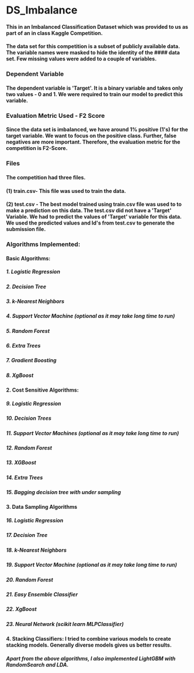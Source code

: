 # DS_Imbalance
#### This in an Imbalanced Classification Dataset which was provided to us as part of an in class Kaggle Competition.
#### The data set for this competition is a subset of publicly available data. The variable names were masked to hide the identity of the #### data set. Few missing values were added to a couple of variables. 
### Dependent Variable
#### The dependent variable is 'Target'. It is a binary variable and takes only two values - 0 and 1. We were required to train our model to predict this variable.

### Evaluation Metric Used - F2 Score
#### Since the data set is imbalanced, we have around 1% positive (1's) for the target variable. We want to focus on the positive class. Further, false negatives are more important. Therefore, the evaluation metric for the competition is F2-Score. 

### Files
#### The competition had three files.

#### (1) train.csv- This file was used to train the data. 
#### (2) test.csv - The best model trained using train.csv file was used to to make a prediction on this data. The test.csv did not have a 'Target' Variable. We had to predict the values of 'Target' variable for this data. We used the predicted values and Id's from test.csv to   generate the submission file.

### Algorithms Implemented:
#### 	Basic Algorithms:

##### 1.	Logistic Regression
##### 2.	Decision Tree
##### 3.	k-Nearest Neighbors
##### 4.	Support Vector Machine (optional as it may take long time to run)
##### 5.	Random Forest
##### 6.	Extra Trees
##### 7.	Gradient Boosting
##### 8.	XgBoost

#### 2.	Cost Sensitive Algorithms:
##### 9.	Logistic Regression
##### 10.	Decision Trees
##### 11.	Support Vector Machines (optional as it may take long time to run)
##### 12.	Random Forest
##### 13.	XGBoost
##### 14.	Extra Trees
##### 15.	Bagging decision tree with under sampling


#### 3.	Data Sampling Algorithms
##### 16.	Logistic Regression
##### 17.	Decision Tree
##### 18.	k-Nearest Neighbors
##### 19.	Support Vector Machine (optional as it may take long time to run)
##### 20.	Random Forest
##### 21.	Easy Ensemble Classifier
##### 22.	XgBoost
##### 23.	Neural Network (scikit learn MLPClassifier)

#### 4.	Stacking Classifiers: I tried to combine various models to create stacking models. Generally diverse models gives us better results. 

##### Apart from the above algorithms, I also implemented LightGBM with RandomSearch and LDA.

